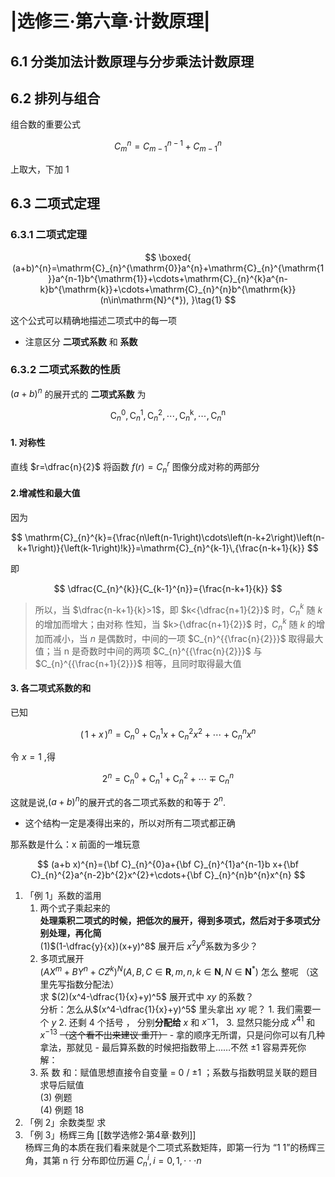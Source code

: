 # |选修三·第六章·计数原理|

## 6.1 分类加法计数原理与分步乘法计数原理

## 6.2 排列与组合

组合数的重要公式

$$
C_{m}^{n}=C_{m-1}^{n-1} + C_{m-1}^{n}
$$

上取大，下加 1

## 6.3 二项式定理

### 6.3.1 二项式定理

$$
\boxed{
(a+b)^{n}=\mathrm{C}_{n}^{\mathrm{0}}a^{n}+\mathrm{C}_{n}^{\mathrm{1}}a^{n-1}b^{\mathrm{1}}+\cdots+\mathrm{C}_{n}^{k}a^{n-k}b^{\mathrm{k}}+\cdots+\mathrm{C}_{n}^{n}b^{\mathrm{k}}(n\in\mathrm{N}^{*}), }\tag{1}
$$

这个公式可以精确地描述二项式中的每一项

- 注意区分 **二项式系数** 和 **系数**

### 6.3.2 二项式系数的性质

$(a+b)^{n}$ 的展开式的 **二项式系数** 为

$$
\mathrm{C}_{n}^{\mathrm{0}},\mathrm{C}_{n}^{\mathrm{1}},\mathrm{C}_{n}^{\mathrm{2}},\cdots,\mathrm{C}_{n}^{\mathrm{k}},\cdots,\mathrm{C}_{n}^{\mathrm{n}}
$$

#### 1. 对称性

直线 $r=\dfrac{n}{2}$ 将函数 $f(r)=C_{n}^{r}$ 图像分成对称的两部分

#### 2.增减性和最大值

因为

$$
\mathrm{C}_{n}^{k}={\frac{n\left(n-1\right)\cdots\left(n-k+2\right)\left(n-k+1\right)}{\left(k-1\right)!k}}=\mathrm{C}_{n}^{k-1}\,{\frac{n-k+1}{k}}
$$

即

$$
\dfrac{C_{n}^{k}}{C_{k-1}^{n}}={\frac{n-k+1}{k}}
$$

> 所以，当 $\dfrac{n-k+1}{k}>1$，即 $k<{\dfrac{n+1}{2}}$ 时，$C_{n}^{k}$ 随 $k$ 的增加而增大；由对称
> 性知，当 $k>{\dfrac{n+1}{2}}$ 时，$C_{n}^{k}$ 随 $k$ 的增加而减小，当 $n$ 是偶数时，中间的一项
> $C_{n}^{{\frac{n}{2}}}$ 取得最大值；当 n 是奇数时中间的两项 $C_{n}^{{\frac{n}{2}}}$ 与
> $C_{n}^{{\frac{n+1}{2}}}$ 相等，且同时取得最大值

#### 3. 各二项式系数的和

已知

$$
(\,1+x\,)^{n}=\mathrm{C}_{n}^{0}+\mathrm{C}_{n}^{1}x+\mathrm{C}_{n}^{2}x^{2}+\cdots+\mathrm{C}_{n}^{n}x^{n}
$$

令 $x=1$ ,得

$$
2^{n}=\mathrm{C}_{n}^{0}+\mathrm{C}_{n}^{1}+\mathrm{C}_{n}^{2}+\cdots\mp\mathrm{C}_{n}^{n}
$$

这就是说,$(a+b)^{n}$的展开式的各二项式系数的和等于 $2^n$.

- 这个结构一定是凑得出来的，所以对所有二项式都正确

那系数是什么：x 前面的一堆玩意

$$
(a+b x)^{n}={\bf C}_{n}^{0}a+{\bf C}_{n}^{1}a^{n-1}b x+{\bf C}_{n}^{2}a^{n-2}b^{2}x^{2}+\cdots+{\bf C}_{n}^{n}b^{n}x^{n}
$$

1. 「例 1」系数的滥用
   1. 两个式子乘起来的  
       **处理乘积二项式的时候，把低次的展开，得到多项式，然后对于多项式分别处理，再化简**  
       (1)$(1-\dfrac{y}{x})(x+y)^8$ 展开后 $x^2y^6$系数为多少？
   2. 多项式展开  
       $(A X^{m}+B Y^{n}+C Z^{k})^{N}(A,B,C\in\mathbf{R},m,n,k\in\mathbf{N},N\in\mathbf{N}^{*})$ 怎么
      整呢 （这里先写指数分配法）  
       求 $(2)(x^4-\dfrac{1}{x}+y)^5$ 展开式中 $xy$ 的系数？  
       分析：怎么从$(x^4-\dfrac{1}{x}+y)^5$ 里头拿出 $xy$ 呢？ 1. 我们需要一个 $y$ 2. 还剩 $4$ 个括号
      ， 分别**分配给** $x$ 和 $x^-1$， 3. 显然只能分成 ${x^4}^1$ 和 ${x^{-1}}^3$ ~~（这个看不出来建议
      重开）~~ - 拿的顺序无所谓，只是问你可以有几种拿法，那就见 - 最后算系数的时候把指数带上……不然 ±1
      容易弄死你  
      解：
   3. 系 数 和：赋值思想直接令自变量 = 0 / ±1 ；系数与指数明显关联的题目求导后赋值  
      (3) 例题  
      (4) 例题 18
2. 「例 2」余数类型 求
3. 「例 3」杨辉三角 [[数学选修2·第4章·数列]]  
   杨辉三角的本质在我们看来就是个二项式系数矩阵，即第一行为 “1 1”的杨辉三角，其第 n 行 分布即位历遍
   $C_{n}^{i}, i=0,1,\cdot\cdot\cdot n$
